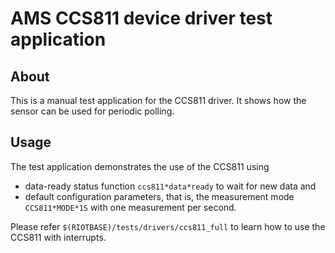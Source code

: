 # AMS CCS811 device driver test application

## About

This is a manual test application for the CCS811 driver. It shows how the
sensor can be used for periodic polling.

## Usage

The test application demonstrates the use of the CCS811 using

- data-ready status function `ccs811*data*ready` to wait for new data and
- default configuration parameters, that is, the measurement mode
  `CCS811*MODE*1S` with one measurement per second.

Please refer `$(RIOTBASE)/tests/drivers/ccs811_full` to learn how
to use the CCS811 with interrupts.
